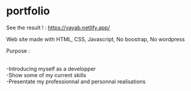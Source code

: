 # portfolio

See the result !  :  https://yayab.netlify.app/




Web site made with HTML, CSS, Javascript, No boostrap, No wordpress

Purpose : <br> <br>

-Introducing myself as a developper <br>
-Show some of my current skills <br>
-Presentate my professionnal and personnal realisations <br>
